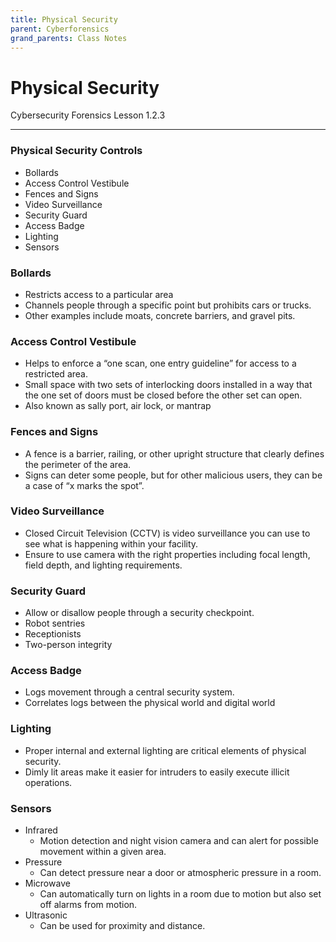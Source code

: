 ```yaml
---
title: Physical Security
parent: Cyberforensics
grand_parents: Class Notes
---
```

# Physical Security
Cybersecurity Forensics Lesson 1.2.3
___
### Physical Security Controls
- Bollards
- Access Control Vestibule
- Fences and Signs
- Video Surveillance
- Security Guard
- Access Badge
- Lighting
- Sensors

### Bollards
- Restricts access to a particular area
- Channels people through a specific point but prohibits cars or trucks.
- Other examples include moats, concrete barriers, and gravel pits.

### Access Control Vestibule
- Helps to enforce a “one scan, one entry guideline” for access to a restricted area.
- Small space with two sets of interlocking doors installed in a way that the one set of doors must be closed before the other set can open.
- Also known as sally port, air lock, or mantrap

### Fences and Signs
- A fence is a barrier, railing, or other upright structure that clearly defines the perimeter of the area.
- Signs can deter some people, but for other malicious users, they can be a case of “x marks the spot”.

### Video Surveillance
- Closed Circuit Television (CCTV) is video surveillance you can use to see what is happening within your facility.
- Ensure to use camera with the right properties including focal length, field depth, and lighting requirements.

### Security Guard
- Allow or disallow people through a security checkpoint.
- Robot sentries
- Receptionists
- Two-person integrity

### Access Badge
- Logs movement through a central security system.
- Correlates logs between the physical world and digital world

### Lighting
- Proper internal and external lighting are critical elements of physical security.
- Dimly lit areas make it easier for intruders to easily execute illicit operations.

### Sensors
- Infrared
	- Motion detection and night vision camera and can alert for possible movement within a given area.
- Pressure
	- Can detect pressure near a door or atmospheric pressure in a room.
- Microwave
	- Can automatically turn on lights in a room due to motion but also set off alarms from motion.
- Ultrasonic
	- Can be used for proximity and distance.